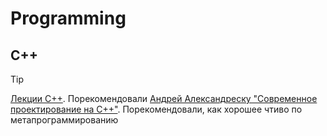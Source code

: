 # Programming

## C++
> [!TIP]
> [Лекции C++](https://www.youtube.com/playlist?list=PLmGioT8z4uobADCfbspDyzZtshzFFCRyj). Порекомендовали
> [Андрей Александреску "Современное проектирование на С++"](...). Порекомендовали, как хорошее чтиво по метапрограммированию
